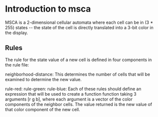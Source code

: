 # Introduction to msca

MSCA is a 2-dimensional cellular automata where each cell can be in (3 * 255) states -- the state of the cell is directly translated into a 3-bit color in the display.

## Rules

The rule for the state value of a new cell is defined in four components in the rule file:

neighborhood-distance:  This determines the number of cells that will be examined to determine the new value.  

rule-red:
rule-green:
rule-blue:
Each of these rules should define an expression that will be used to create a function function taking 3 arguments [r g b], where each argument is a vector of the color components of the neighbor cells. The value returned is the new value of that color component of the new cell.

